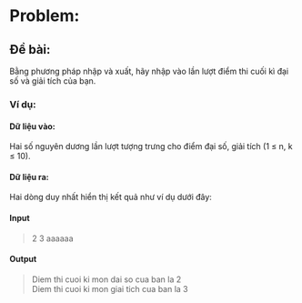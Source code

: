 # Problem: 
## Đề bài:
Bằng phương pháp nhập và xuất, hãy nhập vào lần lượt điểm thi cuối kì đại số và giải tích của bạn.
### Ví dụ:
#### Dữ liệu vào: 
Hai số nguyên dương lần lượt tượng trưng cho điểm đại số, giải tích (1 $\le$ n, k $\le$ 10).
#### Dữ liệu ra:
Hai dòng duy nhất hiển thị kết quả như ví dụ dưới đây:
#### Input
> 2 3 aaaaaa
#### Output
> Diem thi cuoi ki mon dai so cua ban la 2\
> Diem thi cuoi ki mon giai tich cua ban la 3
